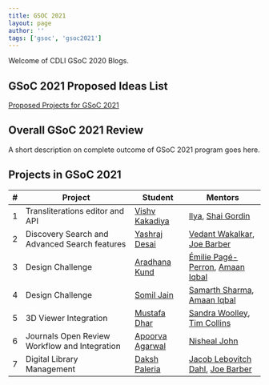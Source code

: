 ```yaml
---
title: GSOC 2021
layout: page
author: ''
tags: ['gsoc', 'gsoc2021']
---
```


Welcome of CDLI GSoC 2020 Blogs.

## GSoC 2021 Proposed Ideas List 
[Proposed Projects for GSoC 2021](https://github.com/cdli-gh/Framework/wiki/Google-Summer-of-Code-GSoC-2021-Cuneiform-Digital-Library-Initiative-(CDLI)-ideas-list)


## Overall GSoC 2021 Review

A short description on complete outcome of GSoC 2021 program goes here.

## Projects in GSoC 2021

| \#  | Project              | Student  | Mentors     |
| --- | -------------------- | -------- | ----------- |
| 1   | Transliterations editor and API | [Vishv Kakadiya](https://www.linkedin.com/in/vishv07/) | [Ilya](https://www.linkedin.com/in/ilya-khait-bb8bb228/), [Shai Gordin](https://www.linkedin.com/in/shai-gordin-3b65962/) |
| 2   | Discovery Search and Advanced Search features | [Yashraj Desai](https://www.linkedin.com/in/yashraj-desai-55a78a1a5/)  | [Vedant Wakalkar](https://www.linkedin.com/in/karna98/), [Joe Barber]() |
| 3   | Design Challenge       | [Aradhana Kund](https://www.linkedin.com/in/aradhanakund/)     | [Émilie Pagé-Perron](https://www.linkedin.com/in/epageperron/), [Amaan Iqbal](https://www.linkedin.com/in/amaan-iqbal/)|
| 4   | Design Challenge       | [Somil Jain](https://www.linkedin.com/in/somil-jain-294239159/)    | [Samarth Sharma](https://www.linkedin.com/in/samarth-sharma-8611b6181/), [Amaan Iqbal](https://www.linkedin.com/in/amaan-iqbal/)|
| 5   | 3D Viewer Integration  | [Mustafa Dhar](https://www.linkedin.com/in/mustafa-dhar-7a87291a1/)    | [Sandra Woolley](https://www.linkedin.com/in/sandra-woolley-b8aa0734/), [Tim Collins](https://www.linkedin.com/in/tim-collins-1671b47/)|
| 6   | Journals Open Review Workflow and Integration | [Apoorva Agarwal](https://www.linkedin.com/in/apoorva-agarwal-8420ab1b3/)    | [Nisheal John](https://www.linkedin.com/in/nishealjohn/)|
| 7   | Digital Library Management   | [Daksh Paleria](https://www.linkedin.com/in/daksh-paleria-606211190/)    | [Jacob Lebovitch Dahl](https://www.orinst.ox.ac.uk/people/jacob-l-dahl), [Joe Barber]()|
